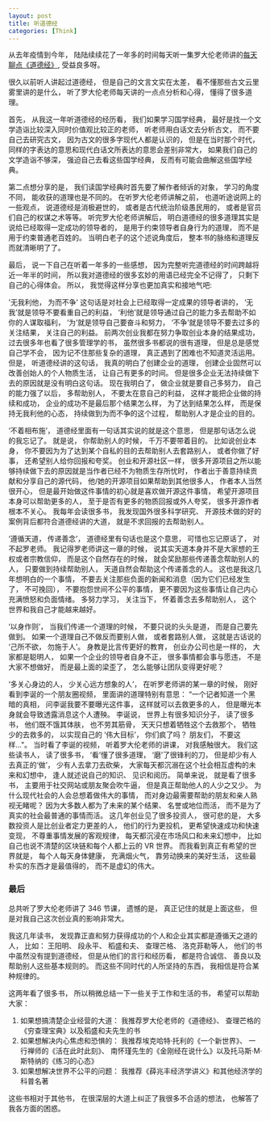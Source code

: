 ```yaml
---
layout: post
title: 听道德经
categories: [Think]
---
```


从去年疫情到今年， 陆陆续续花了一年多的时间每天听一集罗大伦老师讲的[每天聊点《道德经》](https://www.ximalaya.com/album/3623979?source=m_jump), 受益良多呀。

很久以前听人讲起过道德经， 但是自己的文言文实在太差， 看不懂那些古文云里雾里讲的是什么， 听了罗大伦老师每天讲的一点点分析和心得， 懂得了很多道理。

首先， 从我这一年听道德经的经历看， 我们如果学习国学经典， 最好是找一个文学造诣比较深入同时价值观比较正的老师， 听老师用白话文去分析古文， 而不要自己去研究古文， 因为古文的很多字现代人都是认识的， 但是在当时那个时代， 同样的字表达的意思和现代白话文所表达的意思会差别非常大， 如果我们自己的文学造诣不够深， 强迫自己去看这些国学经典， 反而有可能会曲解这些国学经典。

第二点想分享的是， 我们读国学经典时首先要了解作者倾诉的对象， 学习的角度不同， 能收获的道理也是不同的。 在听罗大伦老师讲解之前， 也道听途说网上的一些观点， 说道德经是消极避世的， 或者是古代统治阶级愚民用的， 或者是官员们自己的权谋之术等等。 听完罗大伦老师讲解后， 明白道德经的很多道理其实是说给已经取得一定成功的领导者的， 是用于约束领导者自身行为的道理， 而不是用于约束普通老百姓的。 当明白老子的这个述说角度后， 整本书的脉络和道理反而就清晰明了了。

最后， 说一下自己在听着一年多的一些感想， 因为完整听完道德经的时间跨越将近一年半的时间， 所以我对道德经的很多玄妙的用语已经完全不记得了， 只剩下自己的心得体会。 所以， 我觉得这样分享也更加真实和接地气吧:

'无我利他， 为而不争' 这句话是对社会上已经取得一定成果的领导者讲的， ‘无我’就是领导不要看重自己的利益， ‘利他’就是领导通过自己的能力多去帮助不如你的人谋取福利， ‘为’就是领导自己要奋斗和努力， ‘不争’就是领导不要去过多的关注结果， 关注自己的利益。 前两次创业我都在努力争取创业本身的结果成功， 过去很多年也看了很多管理学的书， 虽然很多书都说的很有道理， 但是总是感觉自己学不会， 因为记不住那些复杂的道理， 真正遇到了困难也不知道灵活运用。 但是， 听道德经讲的这句话， 我真的明白了创建企业的道理， 创建企业固然可以改善创始人的个人物质生活， 让自己有更多的时间。 但是很多企业无法持续做下去的原因就是没有明白这句话。 现在我明白了， 做企业就是要自己多努力， 自己的能力强了以后， 多帮助别人， 不要太在意自己的利益， 这样才能把企业做的持续和成功， 企业的成功不是最后那个结果怎么样， 为了达到结果怎么样， 而是保持无我利他的心态， 持续做到为而不争的这个过程， 帮助别人才是企业的目的。

‘不着相布施’， 道德经里面有一句话其实说的就是这个意思， 但是那句话怎么说的我忘记了。 就是说， 你帮助别人的时候， 千万不要带着目的。 比如说创业本身， 你不要因为为了达到某个自私的目的去帮助别人去套路别人， 或者你做了好事， 还希望别人给你回报和夸奖。 创业和开源社区一样， 很多开源项目之所以能够持续做下去的原因就是当作者已经不为物质生存所忧时， 作者出于善意持续贡献和分享自己的源代码， 他/她的开源项目如果帮助到其他很多人， 作者本人当然很开心， 但是最开始做这件事情的初心就是喜欢做开源这件事情， 希望开源项目本身可以帮助更多的人， 至于是否有更多的物质回报或外人夸奖， 很多开源作者根本不关心。 我每年会读很多书， 我发现国外很多科学研究、 开源技术做的好的案例背后都符合道德经讲的大道， 就是不求回报的去帮助别人。

‘遵循天道， 传递善念’， 道德经里有句话也是这个意思， 可惜也忘记原话了， 对不起罗老师。 我记得罗老师讲这一章的时候， 说其实天道本身并不是大家想的王权或者宗教信仰， 而是这个自然存在的时候， 就会奖励那些传递善念帮助别人的人， 只要做到持续帮助别人， 天道自然会帮助这个传递善念的人。 这也是我这几年想明白的一个事情， 不要去关注那些负面的新闻和消息（因为它们已经发生了， 不可挽回）， 不要抱怨世间不公平的事情， 更不要因为这些事情让自己内心充满愤怒和负面情绪。 多努力学习， 关注当下， 怀着善念去多帮助别人， 这个世界和我自己才能越来越好。

‘以身作则’， 当我们传递一个道理的时候， 不要只说的头头是道， 而是自己要先做到。 如果一个道理自己不做反而要别人做， 或者套路别人做， 这就是古话说的 ‘己所不欲， 勿施于人’。 身教是比言传更好的教育， 创业办公司也是一样的， 大家都是聪明人， 如果一个企业的领导者自身不正， 很多事情都会事与愿违， 不是大家不想做好， 而是最上面的梁歪了， 怎么能够让团队变得更好呢？

‘多关心身边的人， 少关心远方想象的人’， 在听罗老师讲的某一章的时候， 刚好看到李诞的一个朋友圈视频， 里面讲的道理特别有意思： “一个记者知道一个黑暗的真相， 问李诞我要不要曝光这件事， 这样就可以去救更多的人， 但是曝光本身就会导致透露消息这个人遭殃。 李诞说， 世界上有很多知识分子， 读了很多书， 他们既不饿其体肤， 也不劳其筋骨， 天天只想着牺牲这个去救那个， 牺牲少的去救多的， 以实现自己的 ‘伟大目标’， 你们疯了吗？ 朋友们， 不要这样..."。 当时看了李诞的视频， 听着罗大伦老师的讲课， 对我感触很大。 我们这些读书人， 读了很多书， ‘看’懂了很多道理， ‘磨’了很锋利的刀， 但是却少有人去真正的‘做’， 少有人去拿刀去砍柴， 大家每天都沉溺在这个社会相互虚构的未来和幻想中， 逢人就述说自己的知识、 见识和阅历。 简单来说， 就是看了很多书， 主要用于社交网站或朋友聚会吹牛逼， 但是真正帮助他人的人少之又少。 为什么现代社会的人会总想着做伟大的事情， 而对身边最需要帮助的朋友和亲人熟视无睹呢？ 因为大多数人都为了未来的某个结果、 名誉或地位而活， 而不是为了真实的社会最普通的事情而活。 这几年创业见了很多投资人， 很可悲的是， 大多数投资人是比创业者定力更差的人， 他们的行为更投机， 更希望快速成功和快速变现， 不尊重事情发展的客观规律， 每天都沉浸在市场风口和未来幻想中， 比如自己也说不清楚的区块链和每个人都上云的 VR 世界。 而我看到真正有希望的世界就是， 每个人每天身体健康， 充满烟火气， 靠劳动换来的美好生活， 这些最朴实的东西才是最值得的， 而不是虚幻的伟大。

### 最后
总共听了罗大伦老师讲了 346 节课， 遗憾的是， 真正记住的就是上面这些， 但是对我自己这次创业真的影响非常大。 

我这几年读书， 发现靠正直和努力获得成功的个人和企业其实都是遵循天之道的人， 比如： 王阳明、 段永平、 稻盛和夫、 查理芒格、 洛克菲勒等人， 他们的书中虽然没有提到道德经， 但是从他们的言行和经历看， 都是符合诚信、 善良以及帮助别人这些基本规则的。 而这些不同时代的人所坚持的东西， 我相信是符合某种规律的。

这两年看了很多书， 所以稍微总结一下一些关于工作和生活的书， 希望可以帮助大家：

1. 如果想搞清楚企业经营的大道： 我推荐罗大伦老师的《道德经》、 查理芒格的《穷查理宝典》以及稻盛和夫先生的书
2. 如果想解决内心焦虑和恐惧的： 我推荐埃克哈特·托利的《一个新世界》、 一行禅师的《活在此时此刻》、 南怀瑾先生的《金刚经在说什么》以及托马斯·M·斯特纳的《练习的心态》
3. 如果想解决世界不公平的问题： 我推荐《薛兆丰经济学讲义》和其他经济学的科普名著

这些书相对于其他书， 在很深层的大道上纠正了我很多不合适的想法， 也解答了我各方面的困惑。 

